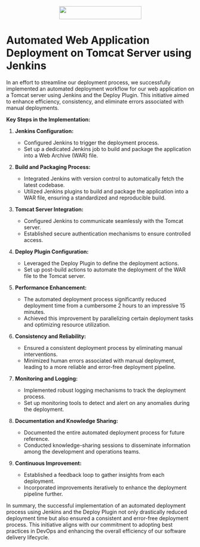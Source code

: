 <div align="center">
<a href = "https://hub.docker.com/repository/docker/anujj0463/project-image/general" ><img src="https://img.shields.io/badge/Docker-Project_Image-red
" width="220"height="35"></a>
</div>


<p align="left" width="150px"> 
<h1><b>Automated Web Application Deployment on Tomcat Server using Jenkins</b></h1>

In an effort to streamline our deployment process, we successfully implemented an automated deployment workflow for our web application on a Tomcat server using Jenkins and the Deploy Plugin. This initiative aimed to enhance efficiency, consistency, and eliminate errors associated with manual deployments.

<b>Key Steps in the Implementation:</b>

1. <b>Jenkins Configuration:</b>
   - Configured Jenkins to trigger the deployment process.
   - Set up a dedicated Jenkins job to build and package the application into a Web Archive (WAR) file.

2. <b>Build and Packaging Process:</b>
   - Integrated Jenkins with version control to automatically fetch the latest codebase.
   - Utilized Jenkins plugins to build and package the application into a WAR file, ensuring a standardized and reproducible build.

3. <b>Tomcat Server Integration:</b>
   - Configured Jenkins to communicate seamlessly with the Tomcat server.
   - Established secure authentication mechanisms to ensure controlled access.

4. <b>Deploy Plugin Configuration:</b>
   - Leveraged the Deploy Plugin to define the deployment actions.
   - Set up post-build actions to automate the deployment of the WAR file to the Tomcat server.

5. <b>Performance Enhancement:</b>
   - The automated deployment process significantly reduced deployment time from a cumbersome 2 hours to an impressive 15 minutes.
   - Achieved this improvement by parallelizing certain deployment tasks and optimizing resource utilization.

6. <b>Consistency and Reliability:</b>
   - Ensured a consistent deployment process by eliminating manual interventions.
   - Minimized human errors associated with manual deployment, leading to a more reliable and error-free deployment pipeline.

7. <b>Monitoring and Logging:</b>
   - Implemented robust logging mechanisms to track the deployment process.
   - Set up monitoring tools to detect and alert on any anomalies during the deployment.

8. <b>Documentation and Knowledge Sharing:</b>
   - Documented the entire automated deployment process for future reference.
   - Conducted knowledge-sharing sessions to disseminate information among the development and operations teams.

9. <b>Continuous Improvement:</b>
   - Established a feedback loop to gather insights from each deployment.
   - Incorporated improvements iteratively to enhance the deployment pipeline further.

In summary, the successful implementation of an automated deployment process using Jenkins and the Deploy Plugin not only drastically reduced deployment time but also ensured a consistent and error-free deployment process. This initiative aligns with our commitment to adopting best practices in DevOps and enhancing the overall efficiency of our software delivery lifecycle.
                             
</p>

